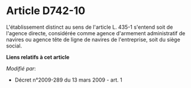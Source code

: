 # Article D742-10

L'établissement distinct au sens de l'article L. 435-1 s'entend soit de l'agence directe, considérée comme agence d'armement
administratif de navires ou agence tête de ligne de navires de l'entreprise, soit du siège social.

**Liens relatifs à cet article**

_Modifié par_:

  - Décret n°2009-289 du 13 mars 2009 - art. 1
